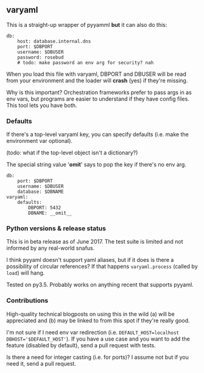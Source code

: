 ## varyaml

This is a straight-up wrapper of pyyamml **but** it can also do this:

```
db:
    host: database.internal.dns
    port: $DBPORT
    username: $DBUSER
    password: rosebud
    # todo: make password an env arg for security? nah
```

When you load this file with varyaml, DBPORT and DBUSER will be read from your environment and the loader will **crash** (yes) if they're missing.

Why is this important? Orchestration frameworks prefer to pass args in as env vars, but programs are easier to understand if they have config files. This tool lets you have both.

### Defaults

If there's a top-level varyaml key, you can specify defaults (i.e. make the environment var optional).

(todo: what if the top-level object isn't a dictionary?)

The special string value '__omit__' says to pop the key if there's no env arg.

```
db:
    port: $DBPORT
    username: $DBUSER
    database: $DBNAME
varyaml:
    defaults:
        DBPORT: 5432
        DBNAME: __omit__
```

### Python versions & release status

This is in beta release as of June 2017. The test suite is limited and not informed by any real-world snafus.

I think pyyaml doesn't support yaml aliases, but if it does is there a possibility of circular references? If that happens `varyaml.process` (called by `load`) will hang.

Tested on py3.5. Probably works on anything recent that supports pyyaml.

### Contributions

High-quality technical blogposts on using this in the wild (a) will be appreciated and (b) may be linked to from this spot if they're really good.

I'm not sure if I need env var redirection (i.e. `DEFAULT_HOST=localhost DBHOST='$DEFAULT_HOST'`). If you have a use case and you want to add the feature (disabled by default), send a pull request with tests.

Is there a need for integer casting (i.e. for ports)? I assume not but if you need it, send a pull request.
